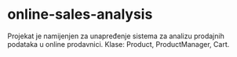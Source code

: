 # online-sales-analysis
Projekat je namijenjen za unapređenje sistema za analizu prodajnih podataka u online prodavnici.
Klase: Product, ProductManager, Cart.
